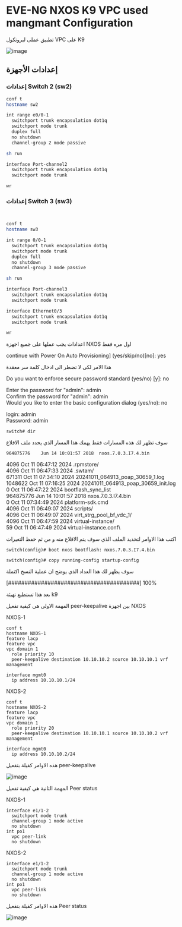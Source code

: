 # EVE-NG NXOS K9 VPC  used mangmant Configuration

تطبيق عملى لبروتكول VPC على  K9

![image](https://github.com/user-attachments/assets/9f7e7a27-75c9-4a52-b2ea-33a9867411a6)



## إعدادات الأجهزة
### إعدادات Switch 2 (sw2)
```bash
conf t
hostname sw2

int range e0/0-1
  switchport trunk encapsulation dot1q
  switchport mode trunk
  duplex full
  no shutdown
  channel-group 2 mode passive

sh run

interface Port-channel2
  switchport trunk encapsulation dot1q
  switchport mode trunk

wr
```



### إعدادات Switch 3 (sw3)
```bash


conf t
hostname sw3

int range 0/0-1
  switchport trunk encapsulation dot1q
  switchport mode trunk
  duplex full
  no shutdown
  channel-group 3 mode passive

sh run

interface Port-channel3
  switchport trunk encapsulation dot1q
  switchport mode trunk

interface Ethernet0/3
  switchport trunk encapsulation dot1q
  switchport mode trunk

wr
```

اعدادات يجب عملها على جميع اجهزة NXOS اول مره فقط 



continue with Power On Auto Provisioning] (yes/skip/no)[no]:   yes

هذا الامر لكي لا تضطر الى ادخال كلمة سر معقدة

Do you want to enforce secure password standard (yes/no) [y]: no

Enter the password for "admin": admin\
Confirm the password for "admin": admin\
Would you like to enter the basic configuration dialog (yes/no): no

login: admin\
Password: admin
```
switch# dir
```
سوف تظهر لك هذه المسارات فقط يهمك هذا المسار الذي يحدد ملف الاقلاع 
```
964875776    Jun 14 10:01:57 2018  nxos.7.0.3.I7.4.bin
```

4096    Oct 11 06:47:12 2024  .rpmstore/\
       4096    Oct 11 06:47:33 2024  .swtam/\
     671311    Oct 11 07:34:10 2024  20241011_064913_poap_30659_1.log\
    1048622    Oct 11 07:16:25 2024  20241011_064913_poap_30659_init.log\
          0    Oct 11 06:47:22 2024  bootflash_sync_list\
  964875776    Jun 14 10:01:57 2018  nxos.7.0.3.I7.4.bin\
          0    Oct 11 07:34:49 2024  platform-sdk.cmd\
       4096    Oct 11 06:49:07 2024  scripts/\
       4096    Oct 11 06:49:07 2024  virt_strg_pool_bf_vdc_1/\
       4096    Oct 11 06:47:59 2024  virtual-instance/\
         59    Oct 11 06:47:49 2024  virtual-instance.conf\

اكتب هذا الاوامر لتحديد الملف الذي سوف يتم الاقلاع منه و من ثم حفظ التغيرات
```
switch(config)# boot nxos bootflash: nxos.7.0.3.I7.4.bin

switch(config)# copy running-config startup-config
```
سوف يظهر لك هذا العداد الذي يوضح ان عملية النسخ اكتملة


[########################################] 100%

بعد هذا تستطيع تهيئة k9 

المهمة الاولى هي كيفية تفعيل peer-keepalive بين اجهزة NXOS



NXOS-1
```
conf t
hostname NXOS-1
feature lacp
feature vpc
vpc domain 1
  role priority 10
  peer-keepalive destination 10.10.10.2 source 10.10.10.1 vrf management

interface mgmt0
  ip address 10.10.10.1/24

```
NXOS-2
```
conf t
hostname NXOS-2
feature lacp
feature vpc
vpc domain 1
  role priority 20
  peer-keepalive destination 10.10.10.1 source 10.10.10.2 vrf management

interface mgmt0
  ip address 10.10.10.2/24
```
هذه الاوامر كفيلة بتفعيل peer-keepalive

![image](https://github.com/user-attachments/assets/6df44f25-57d6-4858-9573-570279c6e34a)

المهمة الثانية هي  كيفية تفعيل Peer status 

NXOS-1
```
interface e1/1-2
  switchport mode trunk
  channel-group 1 mode active
  no shutdown
int po1
  vpc peer-link
  no shutdown

```
NXOS-2
```
interface e1/1-2
  switchport mode trunk
  channel-group 1 mode active
  no shutdown
int po1
  vpc peer-link
  no shutdown

```
هذه الاوامر كفيلة بتفعيل Peer status 

![image](https://github.com/user-attachments/assets/cce870d1-9c67-4aaa-a483-542b6a6e5132)



